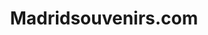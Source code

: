 ---
title: "Madridsouvenirs.com"
url: /madrid/madridsouvenirs-com-calle-del-arenal/
shop: regalo
---